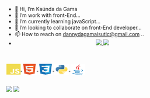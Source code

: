 - 👋 Hi, I’m Kaúnda da Gama
- 👀 I’m work with front-End...
- 🌱 I’m currently learning javaScript...
- 💞️ I’m looking to collaborate on  front-End developer...
- 📫 How to reach on dannydagamaisutic@gmail.com ..
- <div align="center">
  <a href="https://github.com/KaundaDaniel">
  <img height="170em" src="https://github-readme-stats.vercel.app/api?username=KaundaDaniel&show_icons=true&theme=dark&include_all_commits=true&count_private=true"/>
  <img height="170em" src="https://github-readme-stats.vercel.app/api/top-langs/?username=KaundaDaniel&layout=compact&langs_count=7&theme=dark"/>
</div>
</br>
  <div style="display: inline_block"><br>
  <img align="center" alt="Rafa-Js" height="30" width="40" src="https://raw.githubusercontent.com/devicons/devicon/master/icons/javascript/javascript-plain.svg">
  <!--<img align="center" alt="Rafa-Ts" height="30" width="40" src="https://raw.githubusercontent.com/devicons/devicon/master/icons/typescript/typescript-plain.svg">-->
  <!--<img align="center" alt="Rafa-React" height="30" width="40" src="https://raw.githubusercontent.com/devicons/devicon/master/icons/react/react-original.svg">-->
  <img align="center" alt="Java-HTML" height="30" width="40" src="https://raw.githubusercontent.com/devicons/devicon/master/icons/html5/html5-original.svg">
  <img align="center" alt="Java-CSS" height="30" width="40" src="https://raw.githubusercontent.com/devicons/devicon/master/icons/css3/css3-original.svg">
  <img align="center" alt="Kaunda-Python" height="30" width="40" src="https://raw.githubusercontent.com/devicons/devicon/master/icons/python/python-original.svg">
  <img align="center" alt="Kaunda-Java" height="30" width="40" src="https://raw.githubusercontent.com/devicons/devicon/master/icons/java/java-original.svg">
</div>
  </br>
  
  <div> 

 	
  
  <a href = "mailto:dannydagamaisuti@gmail.com"><img src="https://img.shields.io/badge/-Gmail-%23333?style=for-the-badge&logo=gmail&logoColor=white" target="_blank"></a>
  <a href="https://www.linkedin.com/in/https:/kaúnda-da-gama-697992222/" target="_blank"><img src="https://img.shields.io/badge/-LinkedIn-%230077B5?style=for-the-badge&logo=linkedin&logoColor=white" target="_blank"></a> 

   
</div>
<!---
KaundaDaniel/KaundaDaniel is a ✨ special ✨ repository because its `README.md` (this file) appears on your GitHub profile.
You can click the Preview link to take a look at your changes.
--->
